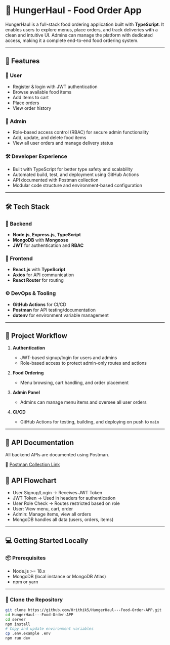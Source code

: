 # 🍔 HungerHaul - Food Order App

HungerHaul is a full-stack food ordering application built with **TypeScript**. It enables users to explore menus, place orders, and track deliveries with a clean and intuitive UI. Admins can manage the platform with dedicated access, making it a complete end-to-end food ordering system.

---

## 🚀 Features

### 👤 User
- Register & login with JWT authentication
- Browse available food items
- Add items to cart
- Place orders
- View order history

### 🔐 Admin
- Role-based access control (RBAC) for secure admin functionality
- Add, update, and delete food items
- View all user orders and manage delivery status

### 🛠 Developer Experience
- Built with TypeScript for better type safety and scalability
- Automated build, test, and deployment using GitHub Actions
- API documented with Postman collection
- Modular code structure and environment-based configuration

---

## 🛠️ Tech Stack

### 🔧 Backend
- **Node.js**, **Express.js**, **TypeScript**
- **MongoDB** with **Mongoose**
- **JWT** for authentication and **RBAC**

### 🎨 Frontend
- **React.js** with **TypeScript**
- **Axios** for API communication
- **React Router** for routing

### ⚙️ DevOps & Tooling
- **GitHub Actions** for CI/CD
- **Postman** for API testing/documentation
- **dotenv** for environment variable management

---

## 🔁 Project Workflow

1. **Authentication**
   - JWT-based signup/login for users and admins
   - Role-based access to protect admin-only routes and actions

2. **Food Ordering**
   - Menu browsing, cart handling, and order placement

3. **Admin Panel**
   - Admins can manage menu items and oversee all user orders

4. **CI/CD**
   - GitHub Actions for testing, building, and deploying on push to `main`

---

## 🧪 API Documentation

All backend APIs are documented using Postman.

🔗 [Postman Collection Link](FoodOrders.postman_collection.json)

## 🔄 API Flowchart


- User Signup/Login → Receives JWT Token
- JWT Token → Used in headers for authentication
- User Role Check → Routes restricted based on role
- User: View menu, cart, order
- Admin: Manage items, view all orders
- MongoDB handles all data (users, orders, items)

---

## 💻 Getting Started Locally

### 📦 Prerequisites

- Node.js >= 18.x
- MongoDB (local instance or MongoDB Atlas)
- npm or yarn

---

### 📂 Clone the Repository

```bash
git clone https://github.com/Hrithik5/HungerHaul---Food-Order-APP.git
cd HungerHaul---Food-Order-APP
cd server
npm install
# Copy and update environment variables
cp .env.example .env
npm run dev
